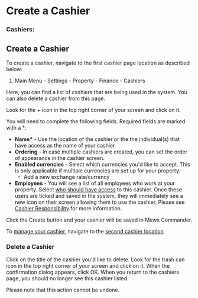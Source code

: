 # Create a Cashier

### **Cashiers:**

## **Create a Cashier**

To create a cashier, navigate to the first cashier page location as described below:

1. Main Menu - Settings - Property - Finance - Cashiers

Here, you can find a list of cashiers that are being used in the system. You can also delete a cashier from this page.

Look for the + icon in the top right corner of your screen and click on it.

You will need to complete the following fields. Required fields are marked with a \*:

* **Name\*** - Use the location of the cashier or the the individual\(s\) that have access as the name of your cashier
* **Ordering** - In case multiple cashiers are created, you can set the order of appearance in the cashier screen.
* **Enabled currencies** - Select which currencies you'd like to accept. This is only applicable if multiple currencies are set up for your property.
  * Add a new exchange rate/currency
* **Employees** - You will see a list of all employees who work at your property. Select [who should have access](cashier-responsibility.md) to this cashier. Once these users are ticked and saved in the system, they will immediately see a new icon on their screen allowing them to use the cashier. Please see [Cashier Responsibility](cashier-responsibility.md) for more information.

Click the Create button and your cashier will be saved in Mews Commander.

To [manage your cashier](manage-a-cashier/), navigate to the [second cashier location](./).

### Delete a Cashier

Click on the title of the cashier you'd like to delete. Look for the trash can icon in the top right corner of your screen and click on it. When the confirmation dialog appears, click OK. When you return to the cashiers page, you should no longer see this cashier listed.

Please note that this action cannot be undone.

